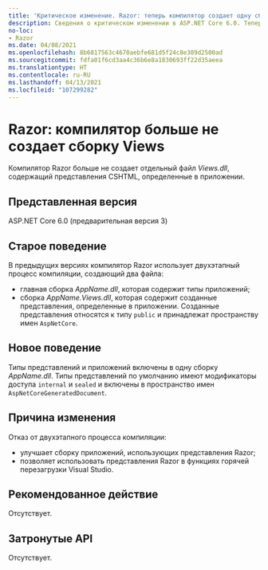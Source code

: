 ```yaml
---
title: 'Критическое изменение. Razor: теперь компилятор создает одну сборку'
description: Сведения о критическом изменении в ASP.NET Core 6.0. Теперь компилятор Razor больше не использует двухэтапный процесс компиляции для создания двух отдельных сборок.
no-loc:
- Razor
ms.date: 04/08/2021
ms.openlocfilehash: 8b6817563c4670aebfe681d5f24c8e309d2500ad
ms.sourcegitcommit: fdfa01f6cd3aa4c36b6e8a1830693ff22d35aeea
ms.translationtype: HT
ms.contentlocale: ru-RU
ms.lasthandoff: 04/13/2021
ms.locfileid: "107299282"
---
```

# <a name="razor-compiler-no-longer-produces-a-views-assembly"></a>Razor: компилятор больше не создает сборку Views

Компилятор Razor больше не создает отдельный файл *Views.dll*, содержащий представления CSHTML, определенные в приложении.

## <a name="version-introduced"></a>Представленная версия

ASP.NET Core 6.0 (предварительная версия 3)

## <a name="old-behavior"></a>Старое поведение

В предыдущих версиях компилятор Razor использует двухэтапный процесс компиляции, создающий два файла:

- главная сборка *AppName.dll*, которая содержит типы приложений;
- сборка *AppName.Views.dll*, которая содержит созданные представления, определенные в приложении. Созданные представления относятся к типу `public` и принадлежат пространству имен `AspNetCore`.

## <a name="new-behavior"></a>Новое поведение

Типы представлений и приложений включены в одну сборку *AppName.dll*. Типы представлений по умолчанию имеют модификаторы доступа `internal` и `sealed` и включены в пространство имен `AspNetCoreGeneratedDocument`.

## <a name="reason-for-change"></a>Причина изменения

Отказ от двухэтапного процесса компиляции:

* улучшает сборку приложений, использующих представления Razor;
* позволяет использовать представления Razor в функциях горячей перезагрузки Visual Studio.

## <a name="recommended-action"></a>Рекомендованное действие

Отсутствует.

## <a name="affected-apis"></a>Затронутые API

Отсутствует.

<!--

## Category

ASP.NET Core

## Affected APIs

Not detectable via API analysis

-->
